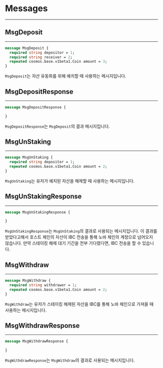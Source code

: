 # Messages

---
## MsgDeposit

---
```protobuf
message MsgDeposit {
  required string depositor = 1;
  required string receiver = 2;
  repeated cosmos.base.v1beta1.Coin amount = 3;
}
```
`MsgDeposit`는 자산 유동화를 위해 예치할 때 사용하는 메시지입니다.

## MsgDepositResponse

---
```protobuf
message MsgDepositResponse {
  
}
```
`MsgDepositResponse`는 `MsgDeposit`의 결과 메시지입니다.

## MsgUnStaking

---
```protobuf
message MsgUnStaking {
  required string depositor = 1;
  repeated cosmos.base.v1beta1.Coin amount = 2;
}
```
`MsgUnStaking`는 유저가 예치된 자산을 해제할 때 사용하는 메시지입니다.

## MsgUnStakingResponse

---
```protobuf
message MsgUnStakingResponse {
  
}
```
`MsgUnStakingResponse`는 `MsgUnStaking`의 결과로 사용되는 메시지입니다.
이 결과를 받았다고해서 호스트 체인의 자산이 IBC 전송을 통해 노바 체인의 계정으로 넘어오지 않습니다.
만약 스테이킹 해제 대기 기간을 전부 기다렸다면, IBC 전송을 할 수 있습니다.


## MsgWithdraw

---
```protobuf
message MsgWithdraw {
  required string withdrawer = 1;
  repeated cosmos.base.v1beta1.Coin amount = 2;
}
```
`MsgWithdraw`는 유저가 스테이킹 해제된 자산을 IBC를 통해 노바 체인으로 가져올 때 사용하는 메시지입니다.

## MsgWithdrawResponse

---
```protobuf
message MsgWithdrawResponse {
  
}
```
`MsgWithdrawResponse`는 `MsgWithdraw`의 결과로 사용되는 메시지입니다.